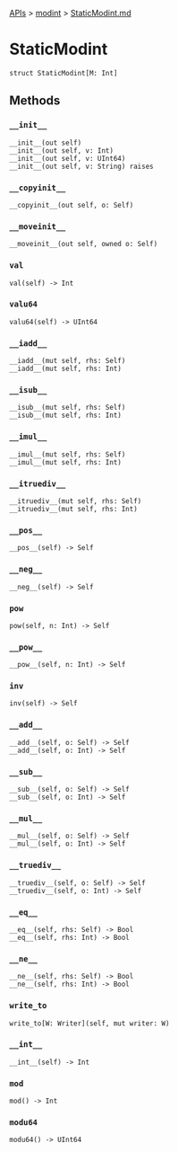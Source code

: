 [APIs](../index.md) > [modint](./index.md) > [StaticModint.md]()

# StaticModint

```
struct StaticModint[M: Int]
```

## Methods

### `__init__`

```
__init__(out self)
__init__(out self, v: Int)
__init__(out self, v: UInt64)
__init__(out self, v: String) raises
```

### `__copyinit__`

```
__copyinit__(out self, o: Self)
```

### `__moveinit__`

```
__moveinit__(out self, owned o: Self)
```

### `val`

```
val(self) -> Int
```

### `valu64`

```
valu64(self) -> UInt64
```

### `__iadd__`

```
__iadd__(mut self, rhs: Self)
__iadd__(mut self, rhs: Int)
```

### `__isub__`

```
__isub__(mut self, rhs: Self)
__isub__(mut self, rhs: Int)
```

### `__imul__`

```
__imul__(mut self, rhs: Self)
__imul__(mut self, rhs: Int)
```

### `__itruediv__`

```
__itruediv__(mut self, rhs: Self)
__itruediv__(mut self, rhs: Int)
```

### `__pos__`

```
__pos__(self) -> Self
```

### `__neg__`

```
__neg__(self) -> Self
```

### `pow`

```
pow(self, n: Int) -> Self
```

### `__pow__`

```
__pow__(self, n: Int) -> Self
```

### `inv`

```
inv(self) -> Self
```

### `__add__`

```
__add__(self, o: Self) -> Self
__add__(self, o: Int) -> Self
```

### `__sub__`

```
__sub__(self, o: Self) -> Self
__sub__(self, o: Int) -> Self
```

### `__mul__`

```
__mul__(self, o: Self) -> Self
__mul__(self, o: Int) -> Self
```

### `__truediv__`

```
__truediv__(self, o: Self) -> Self
__truediv__(self, o: Int) -> Self
```

### `__eq__`

```
__eq__(self, rhs: Self) -> Bool
__eq__(self, rhs: Int) -> Bool
```

### `__ne__`

```
__ne__(self, rhs: Self) -> Bool
__ne__(self, rhs: Int) -> Bool
```

### `write_to`

```
write_to[W: Writer](self, mut writer: W)
```

### `__int__`

```
__int__(self) -> Int
```

### `mod`

```
mod() -> Int
```

### `modu64`

```
modu64() -> UInt64
```
